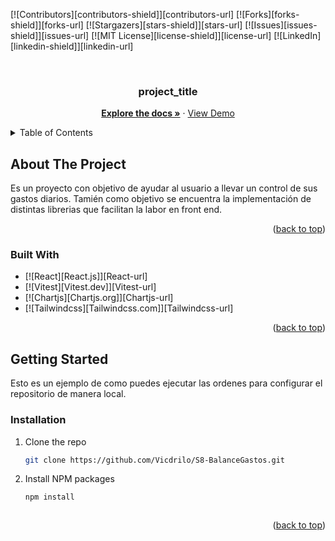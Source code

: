 <!-- Improved compatibility of back to top link: See: https://github.com/othneildrew/Best-README-Template/pull/73 -->

<a name="readme-top"></a>

<!--
*** Thanks for checking out the Best-README-Template. If you have a suggestion
*** that would make this better, please fork the repo and create a pull request
*** or simply open an issue with the tag "enhancement".
*** Don't forget to give the project a star!
*** Thanks again! Now go create something AMAZING! :D
-->

<!-- PROJECT SHIELDS -->
<!--
*** I'm using markdown "reference style" links for readability.
*** Reference links are enclosed in brackets [ ] instead of parentheses ( ).
*** See the bottom of this document for the declaration of the reference variables
*** for contributors-url, forks-url, etc. This is an optional, concise syntax you may use.
*** https://www.markdownguide.org/basic-syntax/#reference-style-links
-->

[![Contributors][contributors-shield]][contributors-url]
[![Forks][forks-shield]][forks-url]
[![Stargazers][stars-shield]][stars-url]
[![Issues][issues-shield]][issues-url]
[![MIT License][license-shield]][license-url]
[![LinkedIn][linkedin-shield]][linkedin-url]

<!-- PROJECT LOGO -->
<br />

<h3 align="center">project_title</h3>

  <p align="center">
    <a href="https://github.com/Vicdrilo/S8-BalanceGastos.git"><strong>Explore the docs »</strong></a>
    ·
    <a href="https://s8-balance-gastos.vercel.app/">View Demo</a>
  </p>
</div>

<!-- TABLE OF CONTENTS -->
<details>
  <summary>Table of Contents</summary>
  <ol>
    <li>
      <a href="#about-the-project">About The Project</a>
      <ul>
        <li><a href="#built-with">Built With</a></li>
      </ul>
    </li>
    <li>
      <a href="#getting-started">Getting Started</a>
      <ul>
        <li><a href="#prerequisites">Prerequisites</a></li>
        <li><a href="#installation">Installation</a></li>
      </ul>
    </li>
    <li><a href="#usage">Usage</a></li>
    <li><a href="#roadmap">Roadmap</a></li>
    <li><a href="#contributing">Contributing</a></li>
    <li><a href="#license">License</a></li>
    <li><a href="#contact">Contact</a></li>
    <li><a href="#acknowledgments">Acknowledgments</a></li>
  </ol>
</details>

<!-- ABOUT THE PROJECT -->

## About The Project

Es un proyecto con objetivo de ayudar al usuario a llevar un control de sus gastos diarios. Tamién como objetivo se encuentra la implementación de distintas librerias que facilitan la labor en front end.

<p align="right">(<a href="#readme-top">back to top</a>)</p>

### Built With

- [![React][React.js]][React-url]
- [![Vitest][Vitest.dev]][Vitest-url]
- [![Chartjs][Chartjs.org]][Chartjs-url]
- [![Tailwindcss][Tailwindcss.com]][Tailwindcss-url]

<p align="right">(<a href="#readme-top">back to top</a>)</p>

<!-- GETTING STARTED -->

## Getting Started

Esto es un ejemplo de como puedes ejecutar las ordenes para configurar el repositorio de manera local.

### Installation

1. Clone the repo
   ```sh
   git clone https://github.com/Vicdrilo/S8-BalanceGastos.git
   ```
2. Install NPM packages

   ```sh
   npm install
   ```

   ```

   ```

<p align="right">(<a href="#readme-top">back to top</a>)</p>
